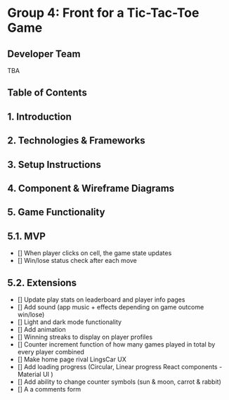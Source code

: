 # **Group 4: Front for a Tic-Tac-Toe Game**

## Developer Team ##
TBA

## Table of Contents

## 1. Introduction 

## 2. Technologies & Frameworks

## 3. Setup Instructions

## 4. Component & Wireframe Diagrams

## 5. Game Functionality

## 5.1. MVP 
-  [] When player clicks on cell, the game state updates
-  [] Win/lose status check after each move

## 5.2. Extensions
- [] Update play stats on leaderboard and player info pages
- [] Add sound (app music + effects depending on game outcome win/lose)
- [] Light and dark mode functionality
- [] Add animation
- [] Winning streaks to display on player profiles
- [] Counter increment function of how many games played in total by every player combined
- [] Make home page rival LingsCar UX
- [] Add loading progress (Circular, Linear progress React components - Material UI )
- [] Add ability to change counter symbols (sun & moon, carrot & rabbit)
- [] A a comments form
